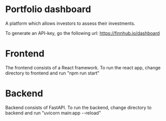 # Portfolio dashboard
A platform which allows investors to assess their investments.

To generate an API-key, go the following url:
https://finnhub.io/dashboard


# Frontend
The frontend consists of a React framework. To run the react app, change directory to frontend and run "npm run start"

# Backend
Backend consists of FastAPI. To run the backend, change directory to backend and run "uvicorn main:app --reload"
